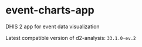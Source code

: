 # event-charts-app
DHIS 2 app for event data visualization

Latest compatible version of d2-analysis: `33.1.0-ev.2`
